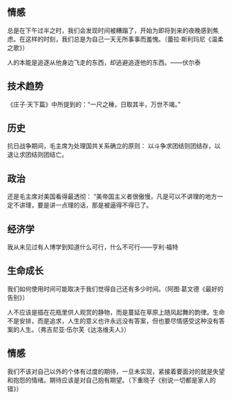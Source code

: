 ## 情感
总是在下午过半之时，我们会发现时间被糟蹋了，开始为即将到来的夜晚感到焦虑。在这样的时刻，我们总是为自己一天无所事事而羞愧。（蕾拉·斯利玛尼《温柔之歌》）



人的本能是追逐从他身边飞走的东西，却逃避追逐他的东西。——伏尔泰




## 技术趋势 
《庄子·天下篇》中所提到的：“一尺之棰，日取其半，万世不竭。”




## 历史
抗日战争期间，毛主席为处理国共关系确立的原则： 以斗争求团结则团结存，以退让求团结则团结亡。




## 政治
还是毛主席对美国看得最透彻： “美帝国主义者很傲慢，凡是可以不讲理的地方一定不讲理，要是讲一点理的话，那是被逼得不得已了。




## 经济学 
我从未见过有人博学到知道什么可行，什么不可行——亨利·福特




## 生命成长
我们如何使用时间可能取决于我们觉得自己还有多少时间。（阿图·葛文德《最好的告别》）



人不应该是插在花瓶里供人观赏的静物，而是蔓延在草原上随风起舞的韵律。生命不是安排，而是追求，人生的意义也许永远没有答案，但也要尽情感受这种没有答案的人生。（弗吉尼亚·伍尔芙《达洛维夫人》）




## 情感 
我们不该对自己以外的个体有过度的期待，一旦未实现，紧接着要面对的就是失望和抱怨的情绪。期待应该是对自己抱有期望。（下重晓子《别说一切都是家人的错》）




